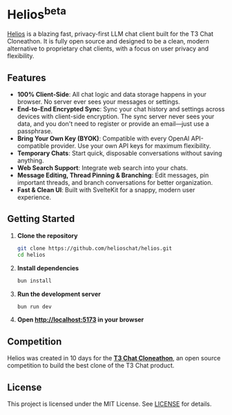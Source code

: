 # Helios<sup>beta</sup>

[Helios](https://heliosch.at) is a blazing fast, privacy-first LLM chat client built for the T3 Chat Cloneathon. It is fully open source and designed to be a clean, modern alternative to proprietary chat clients, with a focus on user privacy and flexibility.

## Features

- **100% Client-Side**: All chat logic and data storage happens in your browser. No server ever sees your messages or settings.
- **End-to-End Encrypted Sync**: Sync your chat history and settings across devices with client-side encryption. The sync server never sees your data, and you don't need to register or provide an email—just use a passphrase.
- **Bring Your Own Key (BYOK)**: Compatible with every OpenAI API-compatible provider. Use your own API keys for maximum flexibility.
- **Temporary Chats**: Start quick, disposable conversations without saving anything.
- **Web Search Support**: Integrate web search into your chats.
- **Message Editing, Thread Pinning & Branching**: Edit messages, pin important threads, and branch conversations for better organization.
- **Fast & Clean UI**: Built with SvelteKit for a snappy, modern user experience.

## Getting Started

1. **Clone the repository**

   ```sh
   git clone https://github.com/helioschat/helios.git
   cd helios
   ```

2. **Install dependencies**

   ```sh
   bun install
   ```

3. **Run the development server**

   ```sh
   bun run dev
   ```

4. **Open [http://localhost:5173](http://localhost:5173) in your browser**

## Competition

Helios was created in 10 days for the [**T3 Chat Cloneathon**](https://cloneathon.t3.chat/), an open source competition to build the best clone of the T3 Chat product.

## License

This project is licensed under the MIT License. See [LICENSE](./LICENSE) for details.
